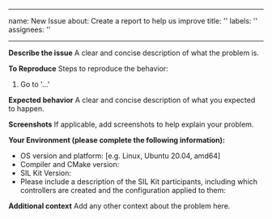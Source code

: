
---
name: New Issue
about: Create a report to help us improve
title: ''
labels: ''
assignees: ''

---

**Describe the issue**
A clear and concise description of what the problem is.

**To Reproduce**
Steps to reproduce the behavior:
1. Go to '...'

**Expected behavior**
A clear and concise description of what you expected to happen.

**Screenshots**
If applicable, add screenshots to help explain your problem.

**Your Environment (please complete the following information):**
 - OS version and platform: [e.g. Linux, Ubuntu 20.04, amd64]
 - Compiler and CMake version:
 - SIL Kit Version:
 - Please include a description of the SIL Kit participants, including which
   controllers are created and the configuration applied to them:

**Additional context**
Add any other context about the problem here.
